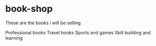 book-shop
=========

These are the books i will be selling

Professional books
Travel books
Sports and games
Skill building and learning
